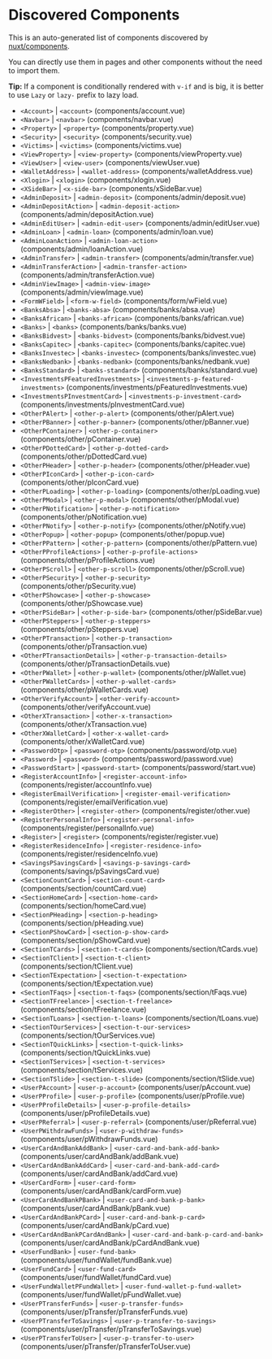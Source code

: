 # Discovered Components

This is an auto-generated list of components discovered by [nuxt/components](https://github.com/nuxt/components).

You can directly use them in pages and other components without the need to import them.

**Tip:** If a component is conditionally rendered with `v-if` and is big, it is better to use `Lazy` or `lazy-` prefix to lazy load.

- `<Account>` | `<account>` (components/account.vue)
- `<Navbar>` | `<navbar>` (components/navbar.vue)
- `<Property>` | `<property>` (components/property.vue)
- `<Security>` | `<security>` (components/security.vue)
- `<Victims>` | `<victims>` (components/victims.vue)
- `<ViewProperty>` | `<view-property>` (components/viewProperty.vue)
- `<ViewUser>` | `<view-user>` (components/viewUser.vue)
- `<WalletAddress>` | `<wallet-address>` (components/walletAddress.vue)
- `<Xlogin>` | `<xlogin>` (components/xlogin.vue)
- `<XSideBar>` | `<x-side-bar>` (components/xSideBar.vue)
- `<AdminDeposit>` | `<admin-deposit>` (components/admin/deposit.vue)
- `<AdminDepositAction>` | `<admin-deposit-action>` (components/admin/depositAction.vue)
- `<AdminEditUser>` | `<admin-edit-user>` (components/admin/editUser.vue)
- `<AdminLoan>` | `<admin-loan>` (components/admin/loan.vue)
- `<AdminLoanAction>` | `<admin-loan-action>` (components/admin/loanAction.vue)
- `<AdminTransfer>` | `<admin-transfer>` (components/admin/transfer.vue)
- `<AdminTransferAction>` | `<admin-transfer-action>` (components/admin/transferAction.vue)
- `<AdminViewImage>` | `<admin-view-image>` (components/admin/viewImage.vue)
- `<FormWField>` | `<form-w-field>` (components/form/wField.vue)
- `<BanksAbsa>` | `<banks-absa>` (components/banks/absa.vue)
- `<BanksAfrican>` | `<banks-african>` (components/banks/african.vue)
- `<Banks>` | `<banks>` (components/banks/banks.vue)
- `<BanksBidvest>` | `<banks-bidvest>` (components/banks/bidvest.vue)
- `<BanksCapitec>` | `<banks-capitec>` (components/banks/capitec.vue)
- `<BanksInvestec>` | `<banks-investec>` (components/banks/investec.vue)
- `<BanksNedbank>` | `<banks-nedbank>` (components/banks/nedbank.vue)
- `<BanksStandard>` | `<banks-standard>` (components/banks/standard.vue)
- `<InvestmentsPFeaturedInvestments>` | `<investments-p-featured-investments>` (components/investments/pFeaturedInvestments.vue)
- `<InvestmentsPInvestmentCard>` | `<investments-p-investment-card>` (components/investments/pInvestmentCard.vue)
- `<OtherPAlert>` | `<other-p-alert>` (components/other/pAlert.vue)
- `<OtherPBanner>` | `<other-p-banner>` (components/other/pBanner.vue)
- `<OtherPContainer>` | `<other-p-container>` (components/other/pContainer.vue)
- `<OtherPDottedCard>` | `<other-p-dotted-card>` (components/other/pDottedCard.vue)
- `<OtherPHeader>` | `<other-p-header>` (components/other/pHeader.vue)
- `<OtherPIconCard>` | `<other-p-icon-card>` (components/other/pIconCard.vue)
- `<OtherPLoading>` | `<other-p-loading>` (components/other/pLoading.vue)
- `<OtherPModal>` | `<other-p-modal>` (components/other/pModal.vue)
- `<OtherPNotification>` | `<other-p-notification>` (components/other/pNotification.vue)
- `<OtherPNotify>` | `<other-p-notify>` (components/other/pNotify.vue)
- `<OtherPopup>` | `<other-popup>` (components/other/popup.vue)
- `<OtherPPattern>` | `<other-p-pattern>` (components/other/pPattern.vue)
- `<OtherPProfileActions>` | `<other-p-profile-actions>` (components/other/pProfileActions.vue)
- `<OtherPScroll>` | `<other-p-scroll>` (components/other/pScroll.vue)
- `<OtherPSecurity>` | `<other-p-security>` (components/other/pSecurity.vue)
- `<OtherPShowcase>` | `<other-p-showcase>` (components/other/pShowcase.vue)
- `<OtherPSideBar>` | `<other-p-side-bar>` (components/other/pSideBar.vue)
- `<OtherPSteppers>` | `<other-p-steppers>` (components/other/pSteppers.vue)
- `<OtherPTransaction>` | `<other-p-transaction>` (components/other/pTransaction.vue)
- `<OtherPTransactionDetails>` | `<other-p-transaction-details>` (components/other/pTransactionDetails.vue)
- `<OtherPWallet>` | `<other-p-wallet>` (components/other/pWallet.vue)
- `<OtherPWalletCards>` | `<other-p-wallet-cards>` (components/other/pWalletCards.vue)
- `<OtherVerifyAccount>` | `<other-verify-account>` (components/other/verifyAccount.vue)
- `<OtherXTransaction>` | `<other-x-transaction>` (components/other/xTransaction.vue)
- `<OtherXWalletCard>` | `<other-x-wallet-card>` (components/other/xWalletCard.vue)
- `<PasswordOtp>` | `<password-otp>` (components/password/otp.vue)
- `<Password>` | `<password>` (components/password/password.vue)
- `<PasswordStart>` | `<password-start>` (components/password/start.vue)
- `<RegisterAccountInfo>` | `<register-account-info>` (components/register/accountInfo.vue)
- `<RegisterEmailVerification>` | `<register-email-verification>` (components/register/emailVerification.vue)
- `<RegisterOther>` | `<register-other>` (components/register/other.vue)
- `<RegisterPersonalInfo>` | `<register-personal-info>` (components/register/personalInfo.vue)
- `<Register>` | `<register>` (components/register/register.vue)
- `<RegisterResidenceInfo>` | `<register-residence-info>` (components/register/residenceInfo.vue)
- `<SavingsPSavingsCard>` | `<savings-p-savings-card>` (components/savings/pSavingsCard.vue)
- `<SectionCountCard>` | `<section-count-card>` (components/section/countCard.vue)
- `<SectionHomeCard>` | `<section-home-card>` (components/section/homeCard.vue)
- `<SectionPHeading>` | `<section-p-heading>` (components/section/pHeading.vue)
- `<SectionPShowCard>` | `<section-p-show-card>` (components/section/pShowCard.vue)
- `<SectionTCards>` | `<section-t-cards>` (components/section/tCards.vue)
- `<SectionTClient>` | `<section-t-client>` (components/section/tClient.vue)
- `<SectionTExpectation>` | `<section-t-expectation>` (components/section/tExpectation.vue)
- `<SectionTFaqs>` | `<section-t-faqs>` (components/section/tFaqs.vue)
- `<SectionTFreelance>` | `<section-t-freelance>` (components/section/tFreelance.vue)
- `<SectionTLoans>` | `<section-t-loans>` (components/section/tLoans.vue)
- `<SectionTOurServices>` | `<section-t-our-services>` (components/section/tOurServices.vue)
- `<SectionTQuickLinks>` | `<section-t-quick-links>` (components/section/tQuickLinks.vue)
- `<SectionTServices>` | `<section-t-services>` (components/section/tServices.vue)
- `<SectionTSlide>` | `<section-t-slide>` (components/section/tSlide.vue)
- `<UserPAccount>` | `<user-p-account>` (components/user/pAccount.vue)
- `<UserPProfile>` | `<user-p-profile>` (components/user/pProfile.vue)
- `<UserPProfileDetails>` | `<user-p-profile-details>` (components/user/pProfileDetails.vue)
- `<UserPReferral>` | `<user-p-referral>` (components/user/pReferral.vue)
- `<UserPWithdrawFunds>` | `<user-p-withdraw-funds>` (components/user/pWithdrawFunds.vue)
- `<UserCardAndBankAddBank>` | `<user-card-and-bank-add-bank>` (components/user/cardAndBank/addBank.vue)
- `<UserCardAndBankAddCard>` | `<user-card-and-bank-add-card>` (components/user/cardAndBank/addCard.vue)
- `<UserCardForm>` | `<user-card-form>` (components/user/cardAndBank/cardForm.vue)
- `<UserCardAndBankPBank>` | `<user-card-and-bank-p-bank>` (components/user/cardAndBank/pBank.vue)
- `<UserCardAndBankPCard>` | `<user-card-and-bank-p-card>` (components/user/cardAndBank/pCard.vue)
- `<UserCardAndBankPCardAndBank>` | `<user-card-and-bank-p-card-and-bank>` (components/user/cardAndBank/pCardAndBank.vue)
- `<UserFundBank>` | `<user-fund-bank>` (components/user/fundWallet/fundBank.vue)
- `<UserFundCard>` | `<user-fund-card>` (components/user/fundWallet/fundCard.vue)
- `<UserFundWalletPFundWallet>` | `<user-fund-wallet-p-fund-wallet>` (components/user/fundWallet/pFundWallet.vue)
- `<UserPTransferFunds>` | `<user-p-transfer-funds>` (components/user/pTransfer/pTransferFunds.vue)
- `<UserPTransferToSavings>` | `<user-p-transfer-to-savings>` (components/user/pTransfer/pTransferToSavings.vue)
- `<UserPTransferToUser>` | `<user-p-transfer-to-user>` (components/user/pTransfer/pTransferToUser.vue)
